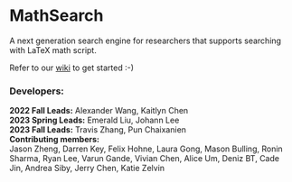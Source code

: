 # MathSearch

A next generation search engine for researchers that supports searching with LaTeX math script.

Refer to our [wiki](https://github.com/CornellDataScience/MathSearch/wiki) to get started :-)


### Developers:
__2022 Fall Leads:__  Alexander Wang, Kaitlyn Chen  
__2023 Spring Leads:__  Emerald Liu, Johann Lee  
__2023 Fall Leads:__  Travis Zhang, Pun Chaixanien  
__Contributing members:__  
Jason Zheng, Darren Key, Felix Hohne, Laura Gong, Mason Bulling, Ronin Sharma, Ryan Lee, Varun Gande, Vivian Chen, Alice Um, Deniz BT, Cade Jin, Andrea Siby, Jerry Chen, Katie Zelvin
